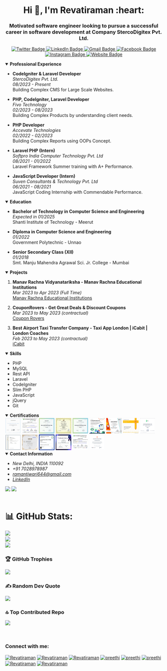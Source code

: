 <h1 align="center">Hi 👋, I'm Revatiraman :heart:</h1>

<h3 align="center">Motivated software engineer looking to pursue a successful career in software development at Company StercoDigitex Pvt. Ltd.</h3>

<p align="center">
  <a href="https://twitter.com/08Chora" target="_blank">
    <img src="https://img.shields.io/badge/-08Chora-1ca0f1?style=social&logo=twitter&logoColor=blue&link=https://twitter.com/08Chora" alt="Twitter Badge">
  </a>
  <a href="https://www.linkedin.com/in/revatiraman-tiwari-891313202/" target="_blank">
    <img src="https://img.shields.io/badge/revatiraman_tiwari-blue?style=social&logo=Linkedin&logoColor=blue&link=https://www.linkedin.com/in/revatiraman-tiwari-891313202/" alt="LinkedIn Badge">
  </a>
  <a href="mailto:ramantiwari644@gmail.com" target="_blank">
    <img src="https://img.shields.io/badge/-Ramantiwari-c14438?style=social&logo=Gmail&logoColor=red&link=mailto:ramantiwari644@gmail.com" alt="Gmail Badge">
  </a>
  <a href="https://www.facebook.com/raman.tiwari.96742" target="_blank">
    <img src="https://img.shields.io/badge/-Revatiraman-4267b2?style=social&&logo=Facebook&logoColor=blue&link=https://www.facebook.com/raman.tiwari.96742" alt="Facebook Badge">
  </a>
  <a href="https://www.instagram.com/brahman_.official/" target="_blank">
    <img src="https://img.shields.io/badge/-brahman_.official-833ab4?style=social&logo=Instagram&logoColor=A14DAF&link=https://www.instagram.com/brahman_.official/" alt="Instagram Badge">
  </a>
  <a href="https://techeduworld.com/" target="_blank">
    <img src="https://img.shields.io/badge/Website-techeduworld-2648ff?style=flat-square&logo=google-chrome" alt="Website Badge">
  </a>
</p>

<!-- Animated "Professional Experience" section -->
<details open>
  <summary><b>Professional Experience</b></summary>

  - **CodeIgniter & Laravel Developer**  
    *StercoDigitex Pvt. Ltd.*  
    *08/2023 - Present*  
    Building Complex CMS for Large Scale Websites.

  - **PHP, CodeIgniter, Laravel Developer**  
    *Fivo Technology*  
    *02/2023 - 08/2023*  
    Building Complex Products by understanding client needs.

  - **PHP Developer**  
    *Accevate Technologies*  
    *02/2022 - 02/2023*  
    Building Complex Reports using OOPs Concept.

  - **Laravel PHP (Intern)**  
    *Softpro India Computer Technology Pvt. Ltd*  
    *08/2021 - 01/2022*  
    Laravel Framework Summer training with A+ Performance.

  - **JavaScript Developer (Intern)**  
    *Suven Consultants & Technology Pvt. Ltd*  
    *06/2021 - 08/2021*  
    JavaScript Coding Internship with Commendable Performance.
</details>

<!-- Animated "Education" section -->
<details open>
  <summary><b>Education</b></summary>

  - **Bachelor of Technology in Computer Science and Engineering**  
    *Expected in 01/2025*  
    Shanti Institute of Technology - Meerut

  - **Diploma in Computer Science and Engineering**  
    *01/2022*  
    Government Polytechnic - Unnao

  - **Senior Secondary Class (XII)**  
    *01/2018*  
    Smt. Manju Mahendra Agrawal Sci. Jr. College - Mumbai
</details>

<!-- Animated "Projects" section -->
<details open>
  <summary><b>Projects</b></summary>

  1. **Manav Rachna Vidyanatariksha - Manav Rachna Educational Institutions**  
     *Mar 2023 to Apr 2023 (Full Time)*  
     [Manav Rachna Educational Institutions](https://manavrachna.edu.in/)

  2. **CouponRovers - Get Great Deals & Discount Coupons**  
     *Mar 2023 to May 2023 (contractual)*  
     [Coupon Rovers](https://www.couponrovers.com/)

  3. **Best Airport Taxi Transfer Company - Taxi App London | iCabit | London Coaches**  
     *Feb 2023 to May 2023 (contractual)*  
     [iCabit](https://www.icabit.com/)
</details>

<!-- Animated "Skills" section -->
<details open>
  <summary><b>Skills</b></summary>

  - PHP
  - MySQL
  - Rest API
  - Laravel
  - CodeIgniter
  - Slim PHP
  - JavaScript
  - jQuery
  - Git
</details>

<!-- Animated "Certifications" section -->
<details open>
  <summary><b>Certifications</b></summary>

  <img src="https://github.com/rramantiwari/rramantiwari/blob/main/7.jpg" border="0" height="50px" width="50px" border="5px" padding="5px" alt="Cartificate Image" title="Cartificate Image">
  <img src="https://github.com/rramantiwari/rramantiwari/blob/main/17.jpg" border="0" height="50px" width="50px" padding="5px" alt="Cartificate Image" title="Cartificate Image">
  <img src="https://github.com/rramantiwari/rramantiwari/blob/main/18.png" border="0" height="50px" width="50px" padding="5px" alt="Cartificate Image" title="Cartificate Image">
  <img src="https://github.com/rramantiwari/rramantiwari/blob/main/php.jpg" border="0" height="50px" width="50px"  padding="5px" alt="Cartificate Image" title="Cartificate Image">
  <img src="https://github.com/rramantiwari/rramantiwari/blob/main/aab.png" border="0" height="50px" width="50px"  padding="5px" alt="Cartificate Image" title="Cartificate Image">
  <img src="https://github.com/rramantiwari/rramantiwari/blob/main/Android.png" border="0" height="50px" width="50px" padding="5px" alt="Cartificate Image" title="Cartificate Image">
  <img src="https://github.com/rramantiwari/rramantiwari/blob/main/8.jpg" border="0" height="50px" width="50px" padding="5px" alt="Cartificate Image" title="Cartificate Image">
  <img src="https://github.com/rramantiwari/rramantiwari/blob/main/9.jpg" border="0" height="50px" width="50px" padding="5px" alt="Cartificate Image" title="Cartificate Image">
  <img src="https://github.com/rramantiwari/rramantiwari/blob/main/10.png" border="0" height="50px" width="50px" padding="5px" alt="Cartificate Image" title="Cartificate Image">
  <img src="https://github.com/rramantiwari/rramantiwari/blob/main/11.jpg" border="0" height="50px" width="50px" padding="5px" alt="Cartificate Image" title="Cartificate Image">
  <img src="https://github.com/rramantiwari/rramantiwari/blob/main/12.jpg" border="0" height="50px" width="50px" padding="5px" alt="Cartificate Image" title="Cartificate Image">
  <img src="https://github.com/rramantiwari/rramantiwari/blob/main/13.jpg" border="0" height="50px" width="50px" padding="5px" alt="Cartificate Image" title="Cartificate Image">
  <img src="https://github.com/rramantiwari/rramantiwari/blob/main/14.jpg" border="0" height="50px" width="50px" padding="5px" alt="Cartificate Image" title="Cartificate Image">
  <img src="https://github.com/rramantiwari/rramantiwari/blob/main/15.jpg" border="0" height="50px" width="50px" padding="5px" alt="Cartificate Image" title="Cartificate Image">
  <img src="https://github.com/rramantiwari/rramantiwari/blob/main/16.png" border="0" height="50px" width="50px" padding="5px" alt="Cartificate Image" title="Cartificate Image">
</details>

<!-- Animated "Contact Information" section -->
<details open>
  <summary><b>Contact Information</b></summary>

  - *New Delhi, INDIA 110092*
  - *+91 7028978987*
  - *[ramantiwari644@gmail.com](mailto:ramantiwari644@gmail.com)*
  - *[LinkedIn](www.linkedin.com/in/raman-tiwari)*
</details>

<!-- Animated "GitHub Stats" and "Trophy" section -->
<div>
  <img height="155" src="https://github-readme-stats.vercel.app/api?username=rramantiwari&show_icons=true&theme=gruvbox">
  <img height="155" src="https://github-readme-stats.vercel.app/api/top-langs/?username=rramantiwari&layout=compact&lang&theme=gruvbox"> 
</div>




<br/>  

# 📊 GitHub Stats:
![](https://github-readme-stats.vercel.app/api?username=rramantiwari&theme=dark&hide_border=false&include_all_commits=false&count_private=false)<br/>
![](https://github-readme-streak-stats.herokuapp.com/?user=rramantiwari&theme=dark&hide_border=false)<br/>
![](https://github-readme-stats.vercel.app/api/top-langs/?username=rramantiwari&theme=dark&hide_border=false&include_all_commits=false&count_private=false&layout=compact)

### 🏆 GitHub Trophies
![](https://github-profile-trophy.vercel.app/?username=rramantiwari&theme=radical&no-frame=false&no-bg=true&margin-w=4)

### ✍️ Random Dev Quote
![](https://quotes-github-readme.vercel.app/api?type=horizontal&theme=radical)

### 🔝 Top Contributed Repo
![](https://github-contributor-stats.vercel.app/api?username=rramantiwari&limit=5&theme=dark&combine_all_yearly_contributions=true)



<br/>  


<!-- Animated "Connect with me" section -->
<h3 align="left">Connect with me:</h3>
<p align="left">
  <a href="https://codepen.io/#" target="blank"><img align="center" src="https://cdn.jsdelivr.net/npm/simple-icons@3.0.1/icons/codepen.svg" alt="Revatiraman" height="30" width="40" /></a>
  <a href="https://dev.to/rramantiwari" target="blank"><img align="center" src="https://cdn.jsdelivr.net/npm/simple-icons@3.0.1/icons/dev-dot-to.svg" alt="Revatiraman" height="30" width="40" /></a>
  <a href="https://twitter.com/08Chora" target="blank"><img align="center" src="https://cdn.jsdelivr.net/npm/simple-icons@3.0.1/icons/twitter.svg" alt="Revatiraman" height="30" width="40" /></a>
  <a href="https://www.linkedin.com/in/revatiraman-tiwari-891313202/" target="blank"><img align="center" src="https://cdn.jsdelivr.net/npm/simple-icons@3.0.1/icons/linkedin.svg" alt="preethi" height="30" width="40" /></a>
  <a href="https://www.instagram.com/brahman_.official/" target="blank"><img align="center" src="https://cdn.jsdelivr.net/npm/simple-icons@3.0.1/icons/instagram.svg" alt="preethi" height="30" width="40" /></a>
  <a href="https://www.facebook.com/raman.tiwari.96742/" target="blank"><img align="center" src="https://cdn.jsdelivr.net/npm/simple-icons@3.0.1/icons/facebook.svg" alt="preethi" height="30" width="40" /></a>
  <a href="https://medium.com/@ramantiwari644" target="blank"><img align="center" src="https://cdn.jsdelivr.net/npm/simple-icons@3.0.1/icons/medium.svg" alt="Revatiraman" height="30" width="40" /></a>
  <a href="https://t.me/RRamantiwari" target="blank"><img align="center" src="https://cdn.jsdelivr.net/npm/simple-icons@3.0.1/icons/telegram.svg" alt="Revatiraman" height="30" width="40" /></a>
</p>
